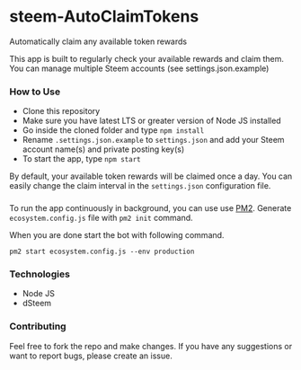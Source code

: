 # steem-AutoClaimTokens
Automatically claim any available token rewards

This app is built to regularly check your available rewards and claim them.
You can manage multiple Steem accounts (see settings.json.example)

### How to Use

- Clone this repository
- Make sure you have latest LTS or greater version of Node JS installed
- Go inside the cloned folder and type `npm install`
- Rename `.settings.json.example` to `settings.json` and add your Steem account name(s) and private posting key(s)
- To start the app, type `npm start`

By default, your available token rewards will be claimed once a day.
You can easily change the claim interval in the `settings.json` configuration file.

### 
To run the app continuously in background, you can use use [PM2](https://pm2.io/). 
Generate `ecosystem.config.js` file with `pm2 init` command.

When you are done start the bot with following command.

`pm2 start ecosystem.config.js --env production`

### Technologies
- Node JS
- dSteem

### Contributing

Feel free to fork the repo and make changes. If you have any suggestions or want to report bugs, please create an issue.